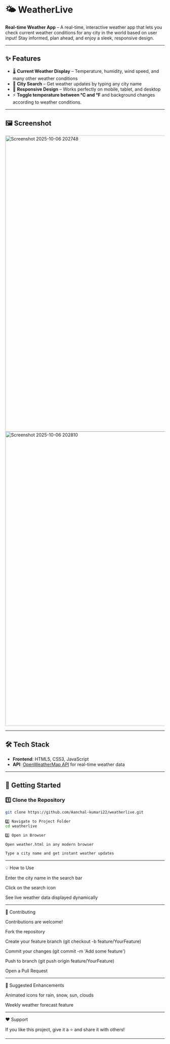 # 🌤 WeatherLive

**Real-time Weather App** – A real-time, interactive weather app that lets you check current weather conditions for any city in the world based on user input!
Stay informed, plan ahead, and enjoy a sleek, responsive design. 


---

## ✨ Features

- 🌡 **Current Weather Display** – Temperature, humidity, wind speed, and  many other weather conditions  
- 📍 **City Search** – Get weather updates by typing any city name  
- 📱 **Responsive Design** – Works perfectly on mobile, tablet, and desktop  
- ⚡ **Toggle temperature between °C and °F** and background changes according to weather conditions.

---

## 🖼 Screenshot

<img width="1920" height="937" alt="Screenshot 2025-10-06 202748" src="https://github.com/user-attachments/assets/b2a630b6-3b5c-4713-8ca7-9a13716557f8" />

<img width="1920" height="932" alt="Screenshot 2025-10-06 202810" src="https://github.com/user-attachments/assets/2eb02f5a-9603-419b-8e8b-1ddf6ff1a1e0" />

---

## 🛠 Tech Stack

- **Frontend**: HTML5, CSS3, JavaScript  
- **API**: [OpenWeatherMap API](https://openweathermap.org/api) for real-time weather data  

---

## 🚀 Getting Started

### 1️⃣ Clone the Repository
```bash
git clone https://github.com/Aanchal-kumari22/weatherlive.git

2️⃣ Navigate to Project Folder
cd weatherlive

3️⃣ Open in Browser

Open weather.html in any modern browser

Type a city name and get instant weather updates

```
---
💡 How to Use

Enter the city name in the search bar

Click on the search icon

See live weather data displayed dynamically

---

🌟 Contributing

Contributions are welcome!

Fork the repository

Create your feature branch (git checkout -b feature/YourFeature)

Commit your changes (git commit -m 'Add some feature')

Push to branch (git push origin feature/YourFeature)

Open a Pull Request

---

🎨 Suggested Enhancements

Animated icons for rain, snow, sun, clouds

Weekly weather forecast feature

---

❤️ Support

If you like this project, give it a ⭐ and share it with others!

---


